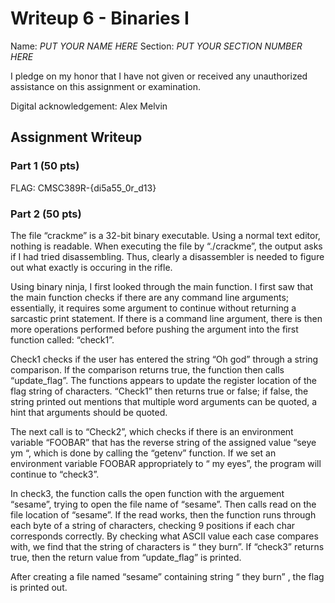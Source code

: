 # Writeup 6 - Binaries I

Name: *PUT YOUR NAME HERE*
Section: *PUT YOUR SECTION NUMBER HERE*

I pledge on my honor that I have not given or received any unauthorized assistance on this assignment or examination.

Digital acknowledgement: Alex Melvin

## Assignment Writeup

### Part 1 (50 pts)

FLAG: CMSC389R-{di5a55_0r_d13}

### Part 2 (50 pts)

The file “crackme” is a 32-bit binary executable. Using a normal text editor, nothing is readable. When executing the file by “./crackme”, the output asks if I had tried disassembling. Thus, clearly a disassembler is needed to figure out what exactly is occuring in the rifle.

Using binary ninja, I first looked through the main function. I first saw that the main function checks if there are any command line arguments; essentially, it requires some argument to continue without returning a sarcastic print statement. If there is a command line argument, there is then more operations performed before pushing the argument into the first function called: “check1”. 

Check1 checks if the user has entered the string “Oh god” through a string comparison. If the comparison returns true, the function then calls “update_flag”. The functions appears to update the register location of the flag string of characters. “Check1” then returns true or false; if false, the string printed out mentions that multiple word arguments can be quoted, a hint that arguments should be quoted. 

The next call is to “Check2”, which checks if there is an environment variable “FOOBAR” that has the reverse string of the assigned value “seye ym “, which is done by calling the “getenv” function. If we set an environment variable FOOBAR appropriately to “ my eyes”, the program will continue to “check3”.

 In check3, the function calls the open function with the arguement “sesame”, trying to open the file name of “sesame”. Then calls read on the file location of “sesame”. If the read works, then the function runs through each byte of a string of characters, checking 9 positions if each char corresponds correctly. By checking what ASCII value each case compares with, we find that the string of characters is “ they burn”. If “check3” returns true, then the return value from “update_flag” is printed. 

After creating a file named “sesame” containing string “ they burn” , the flag is printed out. 



